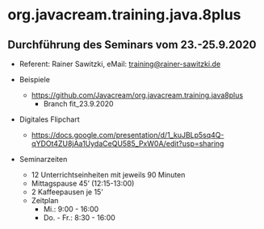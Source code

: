 # org.javacream.training.java.8plus

## Durchführung des Seminars vom 23.-25.9.2020

* Referent: Rainer Sawitzki, eMail: training@rainer-sawitzki.de

* Beispiele
  * https://github.com/Javacream/org.javacream.training.java8plus
    *  Branch fit_23.9.2020
    
* Digitales Flipchart
  * https://docs.google.com/presentation/d/1_kuJBLp5sq4Q-qYDOt4ZU8jAa1UydaCeQU585_PxW0A/edit?usp=sharing

* Seminarzeiten
  * 12 Unterrichtseinheiten mit jeweils 90 Minuten
  * Mittagspause 45’ (12:15-13:00)
  * 2 Kaffeepausen je 15'
  * Zeitplan 
    * Mi.:         9:00 - 16:00
    * Do. - Fr.:   8:30 - 16:00
    
